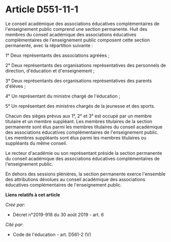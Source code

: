 # Article D551-11-1

Le conseil académique des associations éducatives complémentaires de l'enseignement public comprend une section permanente.
Huit des membres du conseil académique des associations éducatives complémentaires de l'enseignement public composent cette
section permanente, avec la répartition suivante :

1° Deux représentants des associations agréées ;

2° Deux représentants des organisations représentatives des personnels de direction, d'éducation et d'enseignement ;

3° Deux représentants des organisations représentatives des parents d'élèves ;

4° Un représentant du ministre chargé de l'éducation ;

5° Un représentant des ministres chargés de la jeunesse et des sports.

Chacun des sièges prévus aux 1°, 2° et 3° est occupé par un membre titulaire et un membre suppléant. Les membres titulaires
de la section permanente sont élus parmi les membres titulaires du conseil académique des associations éducatives
complémentaires de l'enseignement public. Les membres suppléants sont élus parmi les membres titulaires ou suppléants du même
conseil.

Le recteur d'académie ou son représentant préside la section permanente du conseil académique des associations éducatives
complémentaires de l'enseignement public.

En dehors des sessions plénières, la section permanente exerce l'ensemble des attributions dévolues au conseil académique des
associations éducatives complémentaires de l'enseignement public.

**Liens relatifs à cet article**

_Créé par_:

  - Décret n°2019-918 du 30 août 2019 - art. 6

_Cité par_:

  - Code de l'éducation - art. D561-2 (V)
